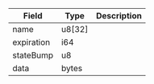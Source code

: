 | Field | Type | Description |
|--|--|--|
| name |  u8[32] | |
| expiration |  i64 | |
| stateBump |  u8 | |
| data |  bytes | |
